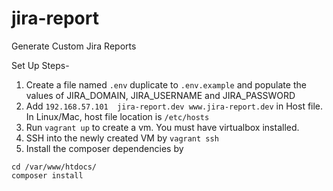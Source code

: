 # jira-report
Generate Custom Jira Reports 

Set Up Steps-
1. Create a file named `.env` duplicate to `.env.example` and populate the values of JIRA_DOMAIN, JIRA_USERNAME and JIRA_PASSWORD
2. Add `192.168.57.101  jira-report.dev www.jira-report.dev` in Host file. In Linux/Mac, host file location is `/etc/hosts`
3. Run `vagrant up` to create a vm. You must have virtualbox installed.
4. SSH into the newly created VM by `vagrant ssh`
4. Install the composer dependencies by
```
cd /var/www/htdocs/
composer install
```
